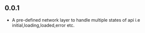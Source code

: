 ## 0.0.1

* A pre-defined network layer to handle multiple states of api i.e initial,loading,loaded,error etc.